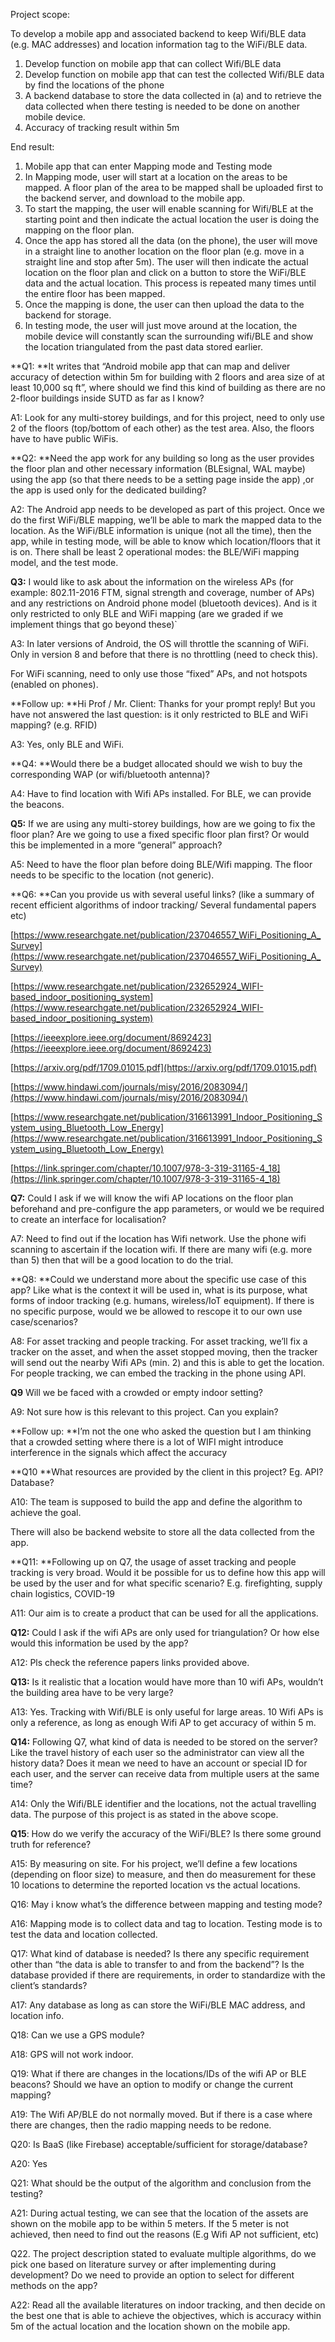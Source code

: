 Project scope:

To develop a mobile app and associated backend to keep Wifi/BLE data (e.g. MAC addresses) and location information tag to the WiFi/BLE data.



1. Develop function on mobile app that can collect Wifi/BLE data
2. Develop function on mobile app that can test the collected Wifi/BLE data by find the locations of the phone
3. A backend database to store the data collected in (a) and to retrieve the data collected when there testing is needed to be done on another mobile device.
4. Accuracy of tracking result within 5m

End result:



1. Mobile app that can enter Mapping mode and Testing mode
2. In Mapping mode, user will start at a location on the areas to be mapped. A floor plan of the area to be mapped shall be uploaded first to the backend server, and download to the mobile app. 
3. To start the mapping, the user will enable scanning for Wifi/BLE at the starting point and then indicate the actual location the user is doing the mapping on the floor plan.
4. Once the app has stored all the data (on the phone), the user will move in a straight line to another location on the floor plan (e.g. move in a straight line and stop after 5m). The user will then indicate the actual location on the floor plan and click on a button to store the WiFi/BLE data and the actual location. This process is repeated many times until the entire floor has been mapped.
5. Once the mapping is done, the user can then upload the data to the backend for storage.
6. In testing mode, the user will just move around at the location, the mobile device will constantly scan the surrounding wifi/BLE and show the location triangulated from the past data stored earlier.

**Q1: **It writes that “Android mobile app that can map and deliver accuracy of detection within 5m for building with 2 floors and area size of at least 10,000 sq ft”, where should we find this kind of building as there are no 2-floor buildings inside SUTD as far as I know?

A1: Look for any multi-storey buildings, and for this project, need to only use 2 of the floors (top/bottom of each other) as the test area. Also, the floors have to have public WiFis.

**Q2: **Need the app work for any building so long as the user provides the floor plan and other necessary information (BLEsignal, WAL maybe) using the app (so that there needs to be a setting page inside the app) ,or the app is used only for the dedicated building?

A2: The Android app needs to be developed as part of this project. Once we do the first WiFi/BLE mapping, we’ll be able to mark the mapped data to the location. As the WiFi/BLE information is unique (not all the time), then the app, while in testing mode, will be able to know which location/floors that it is on. There shall be least 2 operational modes: the BLE/WiFi mapping model, and the test mode.

**Q3:** I would like to ask about the information on the wireless APs (for example: 802.11-2016 FTM, signal strength and coverage, number of APs) and any restrictions on Android phone model (bluetooth devices). And is it only restricted to only BLE and WiFi mapping (are we graded if we implement things that go beyond these)`

A3: In later versions of Android, the OS will throttle the scanning of WiFi. Only in version 8 and before that there is no throttling (need to check this).

For WiFi scanning,  need to only use those “fixed” APs, and not hotspots (enabled on phones).

**Follow up: **Hi Prof / Mr. Client: Thanks for your prompt reply! But you have not answered the last question: is it only restricted to BLE and WiFi mapping? (e.g. RFID)

A3: Yes, only BLE and WiFi.

**Q4: **Would there be a budget allocated should we wish to buy the corresponding WAP (or wifi/bluetooth antenna)?

A4: Have to find location with Wifi APs installed. For BLE, we can provide the beacons.

**Q5:** If we are using any multi-storey buildings, how are we going to fix the floor plan? Are we going to use a fixed specific floor plan first? Or would this be implemented in a more “general” approach?

A5: Need to have the floor plan before doing BLE/Wifi mapping. The floor needs to be specific to the location (not generic).

**Q6: **Can you provide us with several useful links? (like a summary of recent efficient algorithms of indoor tracking/ Several fundamental papers etc) 

[https://www.researchgate.net/publication/237046557_WiFi_Positioning_A_Survey](https://www.researchgate.net/publication/237046557_WiFi_Positioning_A_Survey)

[https://www.researchgate.net/publication/232652924_WIFI-based_indoor_positioning_system](https://www.researchgate.net/publication/232652924_WIFI-based_indoor_positioning_system)

[https://ieeexplore.ieee.org/document/8692423](https://ieeexplore.ieee.org/document/8692423)

[https://arxiv.org/pdf/1709.01015.pdf](https://arxiv.org/pdf/1709.01015.pdf)

[https://www.hindawi.com/journals/misy/2016/2083094/](https://www.hindawi.com/journals/misy/2016/2083094/)

[https://www.researchgate.net/publication/316613991_Indoor_Positioning_System_using_Bluetooth_Low_Energy](https://www.researchgate.net/publication/316613991_Indoor_Positioning_System_using_Bluetooth_Low_Energy)

[https://link.springer.com/chapter/10.1007/978-3-319-31165-4_18](https://link.springer.com/chapter/10.1007/978-3-319-31165-4_18)

**Q7:** Could I ask if we will know the wifi AP locations on the floor plan beforehand and pre-configure the app parameters, or would we be required to create an interface for localisation?

A7: Need to find out if the location has Wifi network. Use the phone wifi scanning to ascertain if the location wifi. If there are many wifi (e.g. more than 5) then that will be a good location to do the trial.

**Q8: **Could we understand more about the specific use case of this app? Like what is the context it will be used in, what is its purpose, what forms of indoor tracking (e.g. humans, wireless/IoT equipment). If there is no specific purpose, would we be allowed to rescope it to our own use case/scenarios?

A8: For asset tracking and people tracking.  For asset tracking, we’ll fix a tracker on the asset, and when the asset stopped moving, then the tracker will send out the nearby Wifi APs (min. 2) and this is able to get the location.  For people tracking, we can embed the tracking in the phone using API.

**Q9** Will we be faced with a crowded or empty indoor setting? 

A9: Not sure how is this relevant to this project. Can you explain?

**Follow up: **I’m not the one who asked the question but I am thinking that a crowded setting where there is a lot of WIFI might introduce interference in the signals which affect the accuracy

**Q10 **What resources are provided by the client in this project? Eg. API? Database? 

A10: The team is supposed to build the app and define the algorithm to achieve the goal.

There will also be backend website to store all the data collected from the app.

**Q11: **Following up on Q7, the usage of asset tracking and people tracking is very broad. Would it be possible for us to define how this app will be used by the user and for what specific scenario? E.g. firefighting, supply chain logistics, COVID-19

A11: Our aim is to create a product that can be used for all the applications.

**Q12:** Could I ask if the wifi APs are only used for triangulation? Or how else would this information be used by the app?

A12: Pls check the reference papers links provided above.

**Q13:** Is it realistic that a location would have more than 10 wifi APs, wouldn’t the building area have to be very large? 

A13: Yes. Tracking with Wifi/BLE is only useful for large areas. 10 Wifi APs is only a reference, as long as enough Wifi AP to get accuracy of within 5 m.

**Q14:** Following Q7, what kind of data is needed to be stored on the server? Like the travel history of each user so the administrator can view all the history data? Does it mean we need to have an account or special ID for each user, and the server can receive data from multiple users at the same time? 

A14: Only the Wifi/BLE identifier and the locations, not the actual travelling data. The purpose of this project is as stated in the above scope.

**Q15**: How do we verify the accuracy of the WiFi/BLE? Is there some ground truth for reference?

A15: By measuring on site. For his project, we’ll define a few locations (depending on floor size) to measure, and then do measurement for these 10 locations to determine the reported location vs the actual locations.

Q16: May i know what’s the difference between mapping and testing mode?

A16: Mapping mode is to collect data and tag to location. Testing mode is to test the data and location collected.

Q17: What kind of database is needed? Is there any specific requirement other than “the data is able to transfer to and from the backend”? Is the database provided if there are requirements, in order to standardize with the client’s standards?

A17: Any database as long as can store the WiFi/BLE MAC address, and location info.

Q18: Can we use a GPS module?

A18: GPS will not work indoor.

Q19: What if there are changes in the locations/IDs of the wifi AP or BLE beacons? Should we have an option to modify or change the current mapping?

A19: The Wifi AP/BLE do not normally moved. But if there is a case where there are changes, then the radio mapping needs to be redone.

Q20: Is BaaS (like Firebase) acceptable/sufficient for storage/database?

A20: Yes

Q21: What should be the output of the algorithm and conclusion from the testing?

A21: During actual testing, we can see that the location of the assets are shown on the mobile app to be within 5 meters. If the 5 meter is not achieved, then need to find out the reasons (E.g Wifi AP not sufficient, etc)

Q22. The project description stated to evaluate multiple algorithms, do we pick one based on literature survey or after implementing during development? Do we need to provide an option to select for different methods on the app?

A22: Read all the available literatures on indoor tracking, and then decide on the best one that is able to achieve the objectives, which is accuracy within 5m of the actual location and the location shown on the mobile app.
